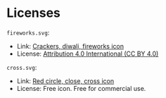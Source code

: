 # Licenses

`fireworks.svg`:
- Link: [Crackers, diwali, fireworks icon](https://www.iconfinder.com/icons/8651214/crackers_diwali_fireworks_celebration_festival_deepavali_icon)
- License: [Attribution 4.0 International (CC BY 4.0)](https://creativecommons.org/licenses/by/4.0/)

`cross.svg`:
- Link: [Red circle, close, cross icon](https://www.iconfinder.com/icons/1398920/red_circle_close_cross_cancel_remove_delete_incorrect_icon)
- License: Free icon. Free for commercial use.
